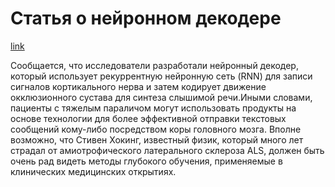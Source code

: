 # Статья о нейронном декодере

[link](https://blog.csdn.net/dQCFKyQDXYm3F8rB0/article/details/89530211)

Сообщается, что исследователи разработали нейронный декодер, который использует рекуррентную нейронную сеть (RNN) для записи сигналов кортикального нерва и затем кодирует движение окклюзионного сустава для синтеза слышимой речи.Иными словами, пациенты с тяжелым параличом могут использовать продукты на основе технологии для более эффективной отправки текстовых сообщений кому-либо посредством коры головного мозга. Вполне возможно, что Стивен Хокинг, известный физик, который много лет страдал от амиотрофического латерального склероза ALS, должен быть очень рад видеть методы глубокого обучения, применяемые в клинических медицинских открытиях.
